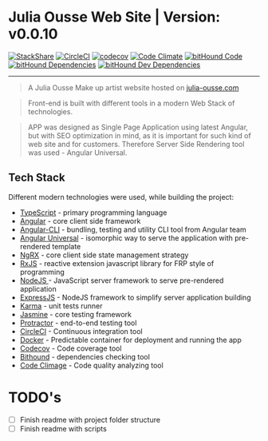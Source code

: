 # Julia Ousse Web Site | Version: v0.0.10

[![StackShare](https://img.shields.io/badge/tech-stack-0690fa.svg?style=flat)](https://stackshare.io/MikeSaprykin/angular-cli-universal)
[![CircleCI](https://circleci.com/gh/MikeSaprykin/julia-ousse/tree/master.svg?style=svg)](https://circleci.com/gh/MikeSaprykin/julia-ousse/tree/master)
[![codecov](https://codecov.io/gh/MikeSaprykin/julia-ousse/branch/master/graph/badge.svg)](https://codecov.io/gh/MikeSaprykin/julia-ousse)
[![Code Climate](https://codeclimate.com/github/MikeSaprykin/julia-ousse/badges/gpa.svg)](https://codeclimate.com/github/MikeSaprykin/julia-ousse)
[![bitHound Code](https://www.bithound.io/github/MikeSaprykin/julia-ousse/badges/code.svg)](https://www.bithound.io/github/MikeSaprykin/julia-ousse)
[![bitHound Dependencies](https://www.bithound.io/github/MikeSaprykin/julia-ousse/badges/dependencies.svg)](https://www.bithound.io/github/MikeSaprykin/julia-ousse/master/dependencies/npm)
[![bitHound Dev Dependencies](https://www.bithound.io/github/MikeSaprykin/julia-ousse/badges/devDependencies.svg)](https://www.bithound.io/github/MikeSaprykin/julia-ousse/master/dependencies/npm)

---

> A Julia Ousse Make up artist website hosted on [julia-ousse.com](julia-ousse.com)

> Front-end is built with different tools in a modern Web Stack of technologies.

> APP was designed as Single Page Application using latest Angular, but with SEO optimization in mind,
as it is important for such kind of web site and for customers. Therefore Server Side Rendering
tool was used - Angular Universal.

## Tech Stack
Different modern technologies were used, while building the project:

* [TypeScript](https://www.typescriptlang.org/) - primary programming language
* [Angular](https://angular.io/) - core client side framework
* [Angular-CLI](https://cli.angular.io/) - bundling, testing and utility CLI tool from Angular team
* [Angular Universal](https://universal.angular.io/) - isomorphic way to serve the application with pre-rendered template
* [NgRX](https://github.com/ngrx) - core client side state management strategy
* [RxJS](https://github.com/Reactive-Extensions/RxJS) - reactive extension javascript library for FRP style of programming
* [NodeJS ](https://nodejs.org/en/) - JavaScript server framework to serve pre-rendered application
* [ExpressJS](http://expressjs.com/) - NodeJS framework to simplify server application building 
* [Karma](https://karma-runner.github.io/1.0/index.html) - unit tests runner
* [Jasmine](https://jasmine.github.io/) - core testing framework
* [Protractor](http://www.protractortest.org/#/) - end-to-end testing tool
* [CircleCI](https://circleci.com) - Continuous integration tool
* [Docker](https://www.docker.com/) - Predictable container for deployment and running the app
* [Codecov](https://codecov.io) - Code coverage tool
* [Bithound](https://www.bithound.io/) - dependencies checking tool
* [Code Climage](https://codeclimate.com/) - Code quality analyzing tool 

# TODO's
* [ ] Finish readme with project folder structure
* [ ] Finish readme with scripts

